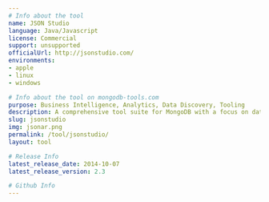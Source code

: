```yaml
---
# Info about the tool
name: JSON Studio
language: Java/Javascript
license: Commercial
support: unsupported
officialUrl: http://jsonstudio.com/
environments:
- apple
- linux
- windows

# Info about the tool on mongodb-tools.com
purpose: Business Intelligence, Analytics, Data Discovery, Tooling
description: A comprehensive tool suite for MongoDB with a focus on data access, data discovery and analytics but also with ETL, compare and profiling tools.
slug: jsonstudio
img: jsonar.png
permalink: /tool/jsonstudio/
layout: tool

# Release Info
latest_release_date: 2014-10-07
latest_release_version: 2.3

# Github Info
---
```


